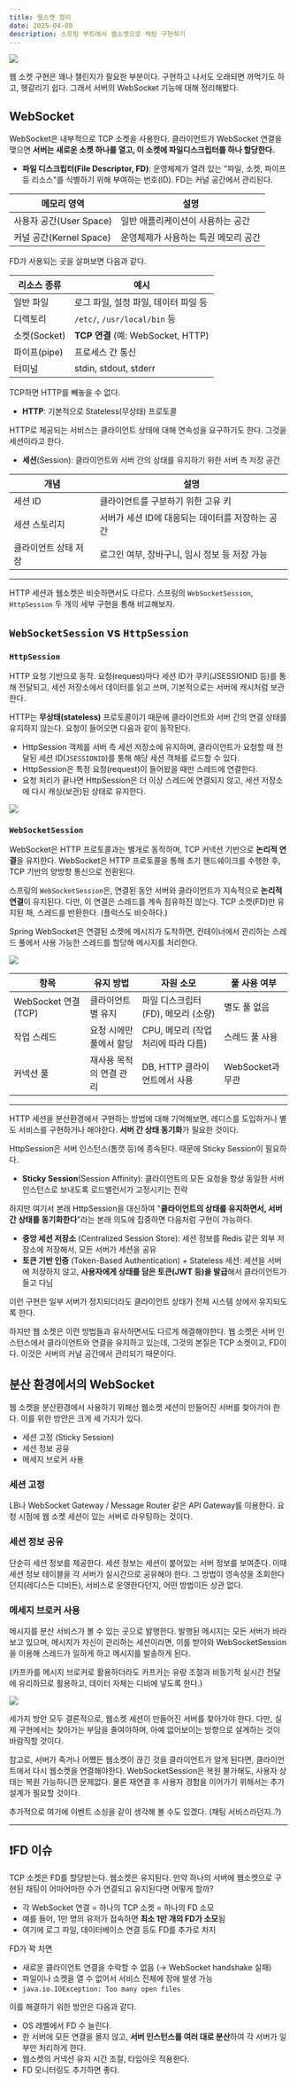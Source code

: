 ```yaml
---
title: 웹소켓 정리
date: 2025-04-08
description: 스프링 부트에서 웹소켓으로 채팅 구현하기
---
```

![](./img/header.png)

웹 소켓 구현은 꽤나 챌린지가 필요한 부분이다. 구현하고 나서도 오래되면 까먹기도 하고, 헷갈리기 쉽다. 그래서 서버의 WebSocket 기능에 대해 정리해봤다.

## WebSocket

WebSocket은 내부적으로 TCP 소켓을 사용한다. 클라이언트가 WebSocket 연결을 맺으면 **서버는 새로운 소켓 하나를 열고, 이 소켓에 파일디스크립터를 하나 할당한다.**

- **파일 디스크립터(File Descriptor, FD)**: 운영체제가 열려 있는 "파일, 소켓, 파이프 등 리소스"를 식별하기 위해 부여하는 번호(ID). FD는 커널 공간에서 관리된다.

| 메모리 영역              | 설명                   |
| ------------------- | -------------------- |
| 사용자 공간(User Space)  | 일반 애플리케이션이 사용하는 공간   |
| 커널 공간(Kernel Space) | 운영체제가 사용하는 특권 메모리 공간 |

FD가 사용되는 곳을 살펴보면 다음과 같다.

| 리소스 종류     | 예시                              |
| ---------- | ------------------------------- |
| 일반 파일      | 로그 파일, 설정 파일, 데이터 파일 등          |
| 디렉토리       | `/etc/`, `/usr/local/bin` 등     |
| 소켓(Socket) | **TCP 연결** (예: WebSocket, HTTP) |
| 파이프(pipe)  | 프로세스 간 통신                       |
| 터미널        | stdin, stdout, stderr           |

TCP하면 HTTP를 빼놓을 수 없다.

- **HTTP**: 기본적으로 Stateless(무상태) 프로토콜

HTTP로 제공되는 서비스는 클라이언트 상태에 대해 연속성을 요구하기도 한다. 그것을 세션이라고 한다.

- **세션**(Session): 클라이언트와 서버 간의 상태를 유지하기 위한 서버 측 저장 공간

| 개념          | 설명                           |
| ----------- | ---------------------------- |
| 세션 ID       | 클라이언트를 구분하기 위한 고유 키          |
| 세션 스토리지     | 서버가 세션 ID에 대응되는 데이터를 저장하는 공간 |
| 클라이언트 상태 저장 | 로그인 여부, 장바구니, 임시 정보 등 저장 가능  |

---

HTTP 세션과 웹소켓은 비슷하면서도 다르다. 스프링의 `WebSocketSession`, `HttpSession` 두 개의 세부 구현을 통해 비교해보자.

## `WebSocketSession` vs `HttpSession`

### `HttpSession`

HTTP 요청 기반으로 동작. 요청(request)마다 세션 ID가 쿠키(JSESSIONID 등)를 통해 전달되고, 세션 저장소에서 데이터를 읽고 쓰며, 기본적으로는 서버에 캐시처럼 보관한다.

HTTP는 **무상태(stateless)** 프로토콜이기 때문에 클라이언트와 서버 간의 연결 상태를 유지하지 않는다. 요청이 들어오면 다음과 같이 동작된다.

- HttpSession 객체를 서버 측 세션 저장소에 유지하며, 클라이언트가 요청할 때 전달된 세션 ID(`JSESSIONID`)를 통해 해당 세션 객체를 로드할 수 있다.
- HttpSession은 특정 요청(request)이 들어왔을 때만 스레드에 연결한다.
- 요청 처리가 끝나면 HttpSession은 더 이상 스레드에 연결되지 않고, 세션 저장소에 다시 캐싱(보관)된 상태로 유지한다.

![](./img/세션.png)

### `WebSocketSession`

WebSocket은 HTTP 프로토콜과는 별개로 동작하며, TCP 커넥션 기반으로 **논리적 연결**을 유지한다. WebSocket은 HTTP 프로토콜을 통해 초기 핸드쉐이크를 수행한 후, TCP 기반의 양방향 통신으로 전환된다.

스프링의 `WebSocketSession`은, 연결된 동안 서버와 클라이언트가 지속적으로 **논리적 연결**이 유지된다. 다만, 이 연결은 스레드를 계속 점유하진 않는다. TCP 소켓(FD)만 유지된 채, 스레드를 반환한다. (플럭스도 비슷하다.)

Spring WebSocket은 연결된 소켓에 메시지가 도착하면, 컨테이너에서 관리하는 스레드 풀에서 사용 가능한 스레드를 할당해 메시지를 처리한다.

![](./img/웹소켓.png)

| 항목                 | 유지 방법         | 자원 소모                   | 풀 사용 여부       |
| ------------------ | ------------- | ----------------------- | ------------- |
| WebSocket 연결 (TCP) | 클라이언트별 유지     | 파일 디스크립터(FD), 메모리 (소량)  | 별도 풀 없음       |
| 작업 스레드             | 요청 시에만 풀에서 할당 | CPU, 메모리 (작업 처리에 따라 다름) | 스레드 풀 사용      |
| 커넥션 풀              | 재사용 목적의 연결 관리 | DB, HTTP 클라이언트에서 사용     | WebSocket과 무관 |

---

HTTP 세션을 분산환경에서 구현하는 방법에 대해 기억해보면, 레디스를 도입하거나 별도 서비스를 구현하거나 해야한다. **서버 간 상태 동기화**가 필요한 것이다.

HttpSession은 서버 인스턴스(톰캣 등)에 종속된다. 때문에 Sticky Session이 필요하다.

- **Sticky Session**(Session Affinity): 클라이언트의 모든 요청을 항상 동일한 서버 인스턴스로 보내도록 로드밸런서가 고정시키는 전략

하지만 여기서 본래 HttpSession을 대신하여 "**클라이언트의 상태를 유지하면서, 서버 간 상태를 동기화한다**"라는 본래 의도에 집중하면 다음처럼 구현이 가능하다.

- **중앙 세션 저장소** (Centralized Session Store): 세션 정보를 Redis 같은 외부 저장소에 저장해서, 모든 서버가 세션을 공유
- **토큰 기반 인증** (Token-Based Authentication) + Stateless 세션: 세션을 서버에 저장하지 않고, **사용자에게 상태를 담은 토큰(JWT 등)을 발급**해서 클라이언트가 들고 다님

이런 구현은 일부 서버가 정지되더라도 클라이언트 상태가 전체 시스템 상에서 유지되도록 한다.

하지만 웹 소켓은 이런 방법들과 유사하면서도 다르게 해결해야한다. 웹 소켓은 서버 인스턴스에서 클라이언트와 연결을 유지하고 있는데, 그것의 본질은 TCP 소켓이고, FD이다. 이것은 서버의 커널 공간에서 관리되기 때문이다.

## 분산 환경에서의 WebSocket

웹 소켓을 분산환경에서 사용하기 위해선 웹소켓 세션이 만들어진 서버를 찾아가야 한다. 이를 위한 방안은 크게 세 가지가 있다.

- 세션 고정 (Sticky Session)
- 세션 정보 공유
- 메세지 브로커 사용

### 세션 고정

LB나 WebSocket Gateway / Message Router 같은 API Gateway를 이용한다. 요청 시점에 웹 소켓 세션이 있는 서버로 라우팅하는 것이다.

### 세션 정보 공유

단순히 세션 정보를 제공한다. 세션 정보는 세션이 붙어있는 서버 정보를 보여준다. 이때 세션 정보 테이블을 각 서버가 실시간으로 공유해야 한다. 그 방법이 영속성을 조회한다던지(레디스든 디비든), 서비스로 운영한다던지, 어떤 방법이든 상관 없다.

### 메세지 브로커 사용

메시지를 분산 서비스가 볼 수 있는 곳으로 발행한다. 발행된 메시지는 모든 서버가 바라보고 있으며, 메시지가 자신이 관리하는 세션이라면, 이를 받아와 WebSocketSession을 이용해 스레드가 일하게 하고 메시지를 발송하게 된다. 

(카프카를 메시지 브로커로 활용하더라도 카프카는 유량 조절과 비동기적 실시간 전달에 유리하므로 활용하고, 데이터 자체는 디비에 넣도록 한다.)

![](./img/분산웹소켓세션.png)

세가지 방안 모두 결론적으로, 웹소켓 세션이 만들어진 서버를 찾아가야 한다. 다만, 실제 구현에서는 찾아가는 부담을 줄여야하며, 아예 없어보이는 방향으로 설계하는 것이 바람직할 것이다.

참고로, 서버가 죽거나 어쨌든 웹소켓이 끊긴 것을 클라이언트가 알게 된다면, 클라이언트에서 다시 웹소켓을 연결해야한다. WebSocketSession은 복원 불가해도, 사용자 상태는 복원 가능하니깐 문제없다. 물론 재연결 후 사용자 경험을 이어가기 위해서는 추가 설계가 필요할 것이다.

추가적으로 여기에 이벤트 소싱을 같이 생각해 볼 수도 있겠다. (채팅 서비스라던지..?)

---

## ❗️FD 이슈

TCP 소켓은 FD를 할당받는다. 웹소켓은 유지된다. 만약 하나의 서버에 웹소켓으로 구현된 채팅이 어마어마한 수가 연결되고 유지된다면 어떻게 할까?

- 각 WebSocket 연결 = 하나의 TCP 소켓 = 하나의 FD 소모
- 예를 들어, 1만 명의 유저가 접속하면 **최소 1만 개의 FD가 소모**됨
- 여기에 로그 파일, 데이터베이스 연결 등도 FD를 추가로 차지

FD가 꽉 차면

- 새로운 클라이언트 연결을 수락할 수 없음 (→ WebSocket handshake 실패)
- 파일이나 소켓을 열 수 없어서 서비스 전체에 장애 발생 가능
- `java.io.IOException: Too many open files`

이를 해결하기 위한 방안은 다음과 같다.

- OS 레벨에서 FD 수 늘린다.
- 한 서버에 모든 연결을 몰지 않고, **서버 인스턴스를 여러 대로 분산**하여 각 서버가 일부만 처리하게 한다.
- 웹소켓의 커넥션 유지 시간 조절, 타임아웃 적용한다.
- FD 모니터링도 추가하면 좋다.
